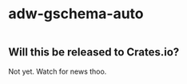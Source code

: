 # adw-gschema-auto

```rs

```

## Will this be released to Crates.io?
Not yet. Watch for news thoo.